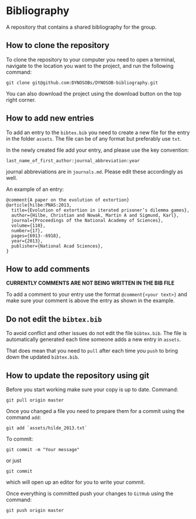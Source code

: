 # Bibliography
A repository that contains a shared bibliography for the group.

## How to clone the repository

To clone the repository to your computer you need to open a terminal, navigate
to the location you want to the project, and run the following command:

```shell
git clone git@github.com:DYNOSOBs/DYNOSOB-bibliography.git
```

You can also download the project using the download button on the top right corner.

## How to add new entries

To add an entry to the `bibtex.bib` you need to create a new file for the
entry in the folder `assets`. The file can be of any format but preferably use
`txt`.

In the newly created file add your entry, and please use the key convention:

```shell
last_name_of_first_author:journal_abbreviation:year
```

journal abbreviations are in `journals.md`. Please edit these accordingly as
well.

An example of an entry:

```shell
@comment{A paper on the evolution of extortion}
@article{hilbe:PNAS:2013,
  title={Evolution of extortion in iterated prisoner’s dilemma games},
  author={Hilbe, Christian and Nowak, Martin A and Sigmund, Karl},
  journal={Proceedings of the National Academy of Sciences},
  volume={110},
  number={17},
  pages={6913--6918},
  year={2013},
  publisher={National Acad Sciences},
}
```

## How to add comments

**CURRENTLY COMMENTS ARE NOT BEING WRITTEN IN THE BIB FILE**

To add a comment to your entry use the format `@comment{<your text>}` and make
sure your comment is above the entry as shown in the example.


## Do not edit the `bibtex.bib`

To avoid conflict and other issues do not edit the file `bibtex.bib`. The file
is automatically generated each time someone adds a new entry in `assets`.

That does mean that you need to `pull` after each time you `push` to bring
down the updated `bibtex.bib`.


## How to update the repository using git

Before you start working make sure your copy is up to date. Command:

```shell
git pull origin master
```

Once you changed a file you need to prepare them for a commit using the command `add`:

```shell
git add `assets/hilde_2013.txt`
```

To commit:

```shell
git commit -m "Your message"
```

or just

```shell
git commit
```

which will open up an editor for you to write your commit.

Once everything is committed push your changes to `GitHub` using the command:

```shell
git push origin master
```
